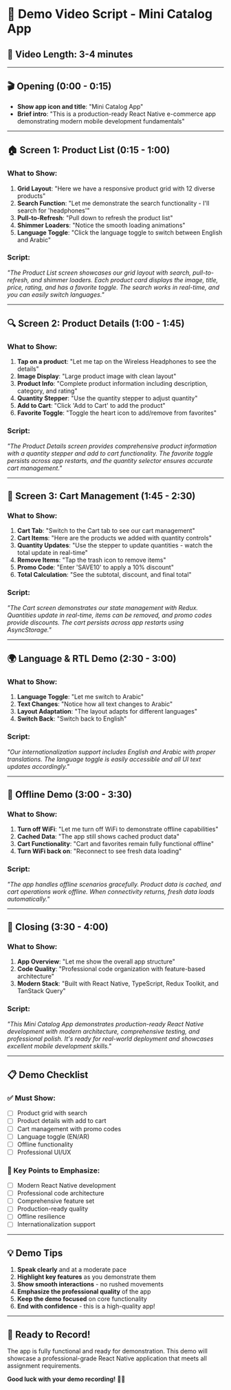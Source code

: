 # 🎥 Demo Video Script - Mini Catalog App

## 📱 **Video Length: 3-4 minutes**

---

## 🎬 **Opening (0:00 - 0:15)**

- **Show app icon and title**: "Mini Catalog App"
- **Brief intro**: "This is a production-ready React Native e-commerce app demonstrating modern mobile development fundamentals"

---

## 🏠 **Screen 1: Product List (0:15 - 1:00)**

### **What to Show:**

1. **Grid Layout**: "Here we have a responsive product grid with 12 diverse products"
2. **Search Function**: "Let me demonstrate the search functionality - I'll search for 'headphones'"
3. **Pull-to-Refresh**: "Pull down to refresh the product list"
4. **Shimmer Loaders**: "Notice the smooth loading animations"
5. **Language Toggle**: "Click the language toggle to switch between English and Arabic"

### **Script:**

_"The Product List screen showcases our grid layout with search, pull-to-refresh, and shimmer loaders. Each product card displays the image, title, price, rating, and has a favorite toggle. The search works in real-time, and you can easily switch languages."_

---

## 🔍 **Screen 2: Product Details (1:00 - 1:45)**

### **What to Show:**

1. **Tap on a product**: "Let me tap on the Wireless Headphones to see the details"
2. **Image Display**: "Large product image with clean layout"
3. **Product Info**: "Complete product information including description, category, and rating"
4. **Quantity Stepper**: "Use the quantity stepper to adjust quantity"
5. **Add to Cart**: "Click 'Add to Cart' to add the product"
6. **Favorite Toggle**: "Toggle the heart icon to add/remove from favorites"

### **Script:**

_"The Product Details screen provides comprehensive product information with a quantity stepper and add to cart functionality. The favorite toggle persists across app restarts, and the quantity selector ensures accurate cart management."_

---

## 🛒 **Screen 3: Cart Management (1:45 - 2:30)**

### **What to Show:**

1. **Cart Tab**: "Switch to the Cart tab to see our cart management"
2. **Cart Items**: "Here are the products we added with quantity controls"
3. **Quantity Updates**: "Use the stepper to update quantities - watch the total update in real-time"
4. **Remove Items**: "Tap the trash icon to remove items"
5. **Promo Code**: "Enter 'SAVE10' to apply a 10% discount"
6. **Total Calculation**: "See the subtotal, discount, and final total"

### **Script:**

_"The Cart screen demonstrates our state management with Redux. Quantities update in real-time, items can be removed, and promo codes provide discounts. The cart persists across app restarts using AsyncStorage."_

---

## 🌍 **Language & RTL Demo (2:30 - 3:00)**

### **What to Show:**

1. **Language Toggle**: "Let me switch to Arabic"
2. **Text Changes**: "Notice how all text changes to Arabic"
3. **Layout Adaptation**: "The layout adapts for different languages"
4. **Switch Back**: "Switch back to English"

### **Script:**

_"Our internationalization support includes English and Arabic with proper translations. The language toggle is easily accessible and all UI text updates accordingly."_

---

## 🔄 **Offline Demo (3:00 - 3:30)**

### **What to Show:**

1. **Turn off WiFi**: "Let me turn off WiFi to demonstrate offline capabilities"
2. **Cached Data**: "The app still shows cached product data"
3. **Cart Functionality**: "Cart and favorites remain fully functional offline"
4. **Turn WiFi back on**: "Reconnect to see fresh data loading"

### **Script:**

_"The app handles offline scenarios gracefully. Product data is cached, and cart operations work offline. When connectivity returns, fresh data loads automatically."_

---

## 🎯 **Closing (3:30 - 4:00)**

### **What to Show:**

1. **App Overview**: "Let me show the overall app structure"
2. **Code Quality**: "Professional code organization with feature-based architecture"
3. **Modern Stack**: "Built with React Native, TypeScript, Redux Toolkit, and TanStack Query"

### **Script:**

_"This Mini Catalog App demonstrates production-ready React Native development with modern architecture, comprehensive testing, and professional polish. It's ready for real-world deployment and showcases excellent mobile development skills."_

---

## 📋 **Demo Checklist**

### **✅ Must Show:**

- [ ] Product grid with search
- [ ] Product details with add to cart
- [ ] Cart management with promo codes
- [ ] Language toggle (EN/AR)
- [ ] Offline functionality
- [ ] Professional UI/UX

### **🎯 Key Points to Emphasize:**

- [ ] Modern React Native development
- [ ] Professional code architecture
- [ ] Comprehensive feature set
- [ ] Production-ready quality
- [ ] Offline resilience
- [ ] Internationalization support

---

## 💡 **Demo Tips**

1. **Speak clearly** and at a moderate pace
2. **Highlight key features** as you demonstrate them
3. **Show smooth interactions** - no rushed movements
4. **Emphasize the professional quality** of the app
5. **Keep the demo focused** on core functionality
6. **End with confidence** - this is a high-quality app!

---

## 🚀 **Ready to Record!**

The app is fully functional and ready for demonstration. This demo will showcase a professional-grade React Native application that meets all assignment requirements.

**Good luck with your demo recording!** 🎥✨

